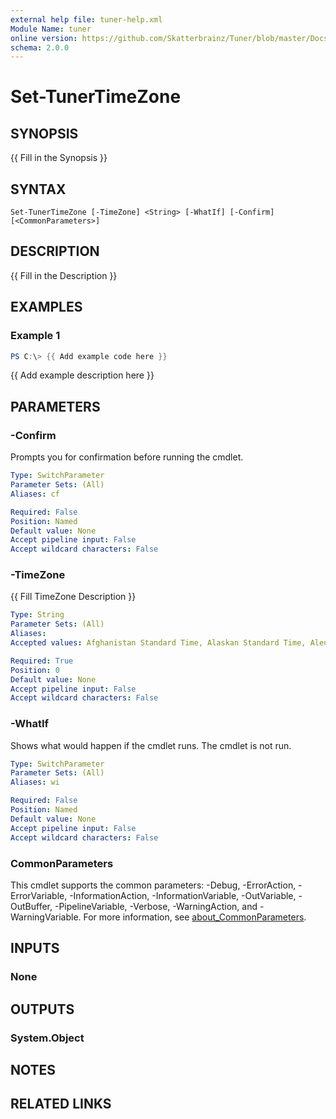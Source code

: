 ```yaml
---
external help file: tuner-help.xml
Module Name: tuner
online version: https://github.com/Skatterbrainz/Tuner/blob/master/Docs/Start-TunerPSModuleCheck.md
schema: 2.0.0
---
```


# Set-TunerTimeZone

## SYNOPSIS
{{ Fill in the Synopsis }}

## SYNTAX

```
Set-TunerTimeZone [-TimeZone] <String> [-WhatIf] [-Confirm] [<CommonParameters>]
```

## DESCRIPTION
{{ Fill in the Description }}

## EXAMPLES

### Example 1
```powershell
PS C:\> {{ Add example code here }}
```

{{ Add example description here }}

## PARAMETERS

### -Confirm
Prompts you for confirmation before running the cmdlet.

```yaml
Type: SwitchParameter
Parameter Sets: (All)
Aliases: cf

Required: False
Position: Named
Default value: None
Accept pipeline input: False
Accept wildcard characters: False
```

### -TimeZone
{{ Fill TimeZone Description }}

```yaml
Type: String
Parameter Sets: (All)
Aliases:
Accepted values: Afghanistan Standard Time, Alaskan Standard Time, Aleutian Standard Time, Altai Standard Time, Arab Standard Time, Arabian Standard Time, Arabic Standard Time, Argentina Standard Time, Astrakhan Standard Time, Atlantic Standard Time, AUS Central Standard Time, Aus Central W. Standard Time, AUS Eastern Standard Time, Azerbaijan Standard Time, Azores Standard Time, Bahia Standard Time, Bangladesh Standard Time, Belarus Standard Time, Bougainville Standard Time, Canada Central Standard Time, Cape Verde Standard Time, Caucasus Standard Time, Cen. Australia Standard Time, Central America Standard Time, Central Asia Standard Time, Central Brazilian Standard Time, Central Europe Standard Time, Central European Standard Time, Central Pacific Standard Time, Central Standard Time, Central Standard Time (Mexico), Chatham Islands Standard Time, China Standard Time, Cuba Standard Time, Dateline Standard Time, E. Africa Standard Time, E. Australia Standard Time, E. Europe Standard Time, E. South America Standard Time, Easter Island Standard Time, Eastern Standard Time, Eastern Standard Time (Mexico), Egypt Standard Time, Ekaterinburg Standard Time, Fiji Standard Time, FLE Standard Time, Georgian Standard Time, GMT Standard Time, Greenland Standard Time, Greenwich Standard Time, GTB Standard Time, Haiti Standard Time, Hawaiian Standard Time, India Standard Time, Iran Standard Time, Israel Standard Time, Jordan Standard Time, Kaliningrad Standard Time, Kamchatka Standard Time, Korea Standard Time, Libya Standard Time, Line Islands Standard Time, Lord Howe Standard Time, Magadan Standard Time, Magallanes Standard Time, Marquesas Standard Time, Mauritius Standard Time, Mid-Atlantic Standard Time, Middle East Standard Time, Montevideo Standard Time, Morocco Standard Time, Mountain Standard Time, Mountain Standard Time (Mexico), Myanmar Standard Time, N. Central Asia Standard Time, Namibia Standard Time, Nepal Standard Time, New Zealand Standard Time, Newfoundland Standard Time, Norfolk Standard Time, North Asia East Standard Time, North Asia Standard Time, North Korea Standard Time, Omsk Standard Time, Pacific SA Standard Time, Pacific Standard Time, Pacific Standard Time (Mexico), Pakistan Standard Time, Paraguay Standard Time, Romance Standard Time, Russia Time Zone 10, Russia Time Zone 11, Russia Time Zone 3, Russian Standard Time, SA Eastern Standard Time, SA Pacific Standard Time, SA Western Standard Time, Saint Pierre Standard Time, Sakhalin Standard Time, Samoa Standard Time, Sao Tome Standard Time, Saratov Standard Time, SE Asia Standard Time, Singapore Standard Time, South Africa Standard Time, Sri Lanka Standard Time, Sudan Standard Time, Syria Standard Time, Taipei Standard Time, Tasmania Standard Time, Tocantins Standard Time, Tokyo Standard Time, Tomsk Standard Time, Tonga Standard Time, Transbaikal Standard Time, Turkey Standard Time, Turks And Caicos Standard Time, Ulaanbaatar Standard Time, US Eastern Standard Time, US Mountain Standard Time, UTC, UTC+12, UTC+13, UTC-02, UTC-08, UTC-09, UTC-11, Venezuela Standard Time, Vladivostok Standard Time, Volgograd Standard Time, W. Australia Standard Time, W. Central Africa Standard Time, W. Europe Standard Time, W. Mongolia Standard Time, West Asia Standard Time, West Bank Standard Time, West Pacific Standard Time, Yakutsk Standard Time

Required: True
Position: 0
Default value: None
Accept pipeline input: False
Accept wildcard characters: False
```

### -WhatIf
Shows what would happen if the cmdlet runs.
The cmdlet is not run.

```yaml
Type: SwitchParameter
Parameter Sets: (All)
Aliases: wi

Required: False
Position: Named
Default value: None
Accept pipeline input: False
Accept wildcard characters: False
```

### CommonParameters
This cmdlet supports the common parameters: -Debug, -ErrorAction, -ErrorVariable, -InformationAction, -InformationVariable, -OutVariable, -OutBuffer, -PipelineVariable, -Verbose, -WarningAction, and -WarningVariable. For more information, see [about_CommonParameters](http://go.microsoft.com/fwlink/?LinkID=113216).

## INPUTS

### None

## OUTPUTS

### System.Object
## NOTES

## RELATED LINKS
